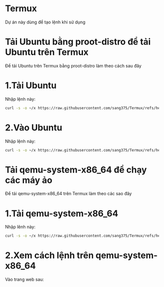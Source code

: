 # Termux
Dự án này dùng để tạo lệnh khi sử dụng
# Tải Ubuntu bằng proot-distro để tải Ubuntu trên Termux
Để tải Ubuntu trên Termux bằng proot-distro làm theo cách sau đây
# 1.Tải Ubuntu
Nhập lệnh này:
``` bash
curl -s -o ~/x https://raw.githubusercontent.com/sang375/Termux/refs/heads/main/installubuntuprootdistro.sh && . ~/x
```
# 2.Vào Ubuntu
Nhập lệnh này:
``` bash
curl -s -o ~/x https://raw.githubusercontent.com/sang375/Termux/refs/heads/main/ubuntuprootdistro.sh && . ~/x
```
# Tải qemu-system-x86_64 để chạy các máy ảo
Để tải qemu-system-x86_64 trên Termux làm theo các sao đây
# 1.Tải qemu-system-x86_64
Nhập lênh này:
``` bash
curl -s -o ~/x https://raw.githubusercontent.com/sang375/Termux/refs/heads/main/installqemusystemx8664.sh && . ~/x
```
# 2.Xem cách lệnh trên qemu-system-x86_64
Vào trang web sau:
